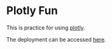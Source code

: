 # Plotly Fun

This is practice for using [plotly](https://plotly.com/).

The deployment can be accessed [here](https://hayleyw7.github.io/plotlyFun/).
